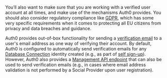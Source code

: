 You’ll also want to make sure that you are working with a verified user account at all times, and make use of the mechanisms Auth0 provides. You should also consider regulatory compliance like [GDPR](https://eugdpr.org/), which has some very specific requirements when it comes to protecting all EU citizens from privacy and data breaches and guidance.  

Auth0 provides out-of-box functionality for sending a [verification email](/email/custom#verification-email) to a user's email address as one way of verifying their account. By default, Auth0 is configured to automatically send verification emails for any [Database Connection](/connections/database) identity created (e.g., as part of [self sign-up](/architecture-scenarios/implementation/${platform}/${platform}-provisioning#self-sign-up)). However, Auth0 also provides a [Management API endpoint](/api/v2#!/Tickets/post_email_verification) that can also be used to send verification emails (e.g., in cases where email address validation is not performed by a Social Provider upon user registration). 

